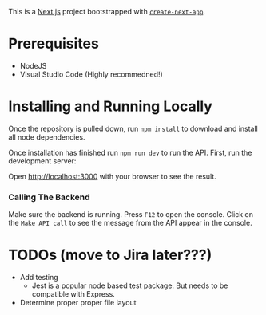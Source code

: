 This is a [Next.js](https://nextjs.org/) project bootstrapped with [`create-next-app`](https://github.com/vercel/next.js/tree/canary/packages/create-next-app).

# Prerequisites
- NodeJS
- Visual Studio Code (Highly recommedned!)

# Installing and Running Locally
Once the repository is pulled down, run `npm install` to download and install all node dependencies.

Once installation has finished run `npm run dev` to run the API. 
First, run the development server:

Open [http://localhost:3000](http://localhost:3000) with your browser to see the result.

### Calling The Backend

Make sure the backend is running. Press `F12` to open the console. Click on the `Make API call` to see the message from the API appear in the console.

# TODOs (move to Jira later???)
- Add testing
  - Jest is a popular node based test package. But needs to be compatible with Express.
- Determine proper proper file layout